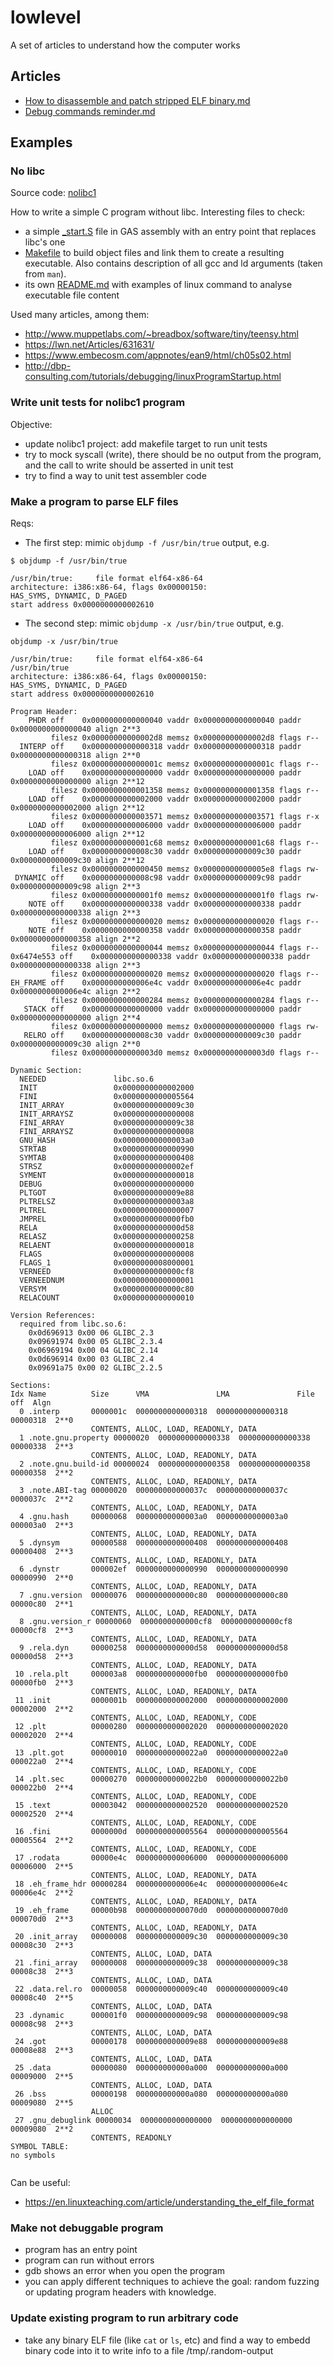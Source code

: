 # lowlevel
A set of articles to understand how the computer works

## Articles

- [How to disassemble and patch stripped ELF binary.md](./How%20to%20disassemble%20and%20patch%20stripped%20ELF%20binary.md)
- [Debug commands reminder.md](./Debug%20commands%20reminder.md)

## Examples

### No libc
Source code: [nolibc1](./examples/nolibc1)

How to write a simple C program without libc.
Interesting files to check:
- a simple [_start.S](examples/nolibc1/_start.S) file in GAS assembly with an entry point that replaces libc's one
- [Makefile](examples/nolibc1/Makefile) to build object files and link them to create a resulting executable. Also contains description of all
gcc and ld arguments (taken from `man`).
- its own [README.md](examples/nolibc1/README.md) with examples of linux command to analyse executable file content

Used many articles, among them:
- http://www.muppetlabs.com/~breadbox/software/tiny/teensy.html
- https://lwn.net/Articles/631631/
- https://www.embecosm.com/appnotes/ean9/html/ch05s02.html
- http://dbp-consulting.com/tutorials/debugging/linuxProgramStartup.html



### Write unit tests for nolibc1 program

Objective:
- update nolibc1 project: add makefile target to run unit tests
- try to mock syscall (write), there should be no output from the program, 
and the call to write should be asserted in unit test
- try to find a way to unit test assembler code

### Make a program to parse ELF files

Reqs:
- The first step: mimic `objdump -f /usr/bin/true` output, e.g.
```shell
$ objdump -f /usr/bin/true

/usr/bin/true:     file format elf64-x86-64
architecture: i386:x86-64, flags 0x00000150:
HAS_SYMS, DYNAMIC, D_PAGED
start address 0x0000000000002610 
```
- The second step: mimic `objdump -x /usr/bin/true` output, e.g.
```shell
objdump -x /usr/bin/true

/usr/bin/true:     file format elf64-x86-64
/usr/bin/true
architecture: i386:x86-64, flags 0x00000150:
HAS_SYMS, DYNAMIC, D_PAGED
start address 0x0000000000002610

Program Header:
    PHDR off    0x0000000000000040 vaddr 0x0000000000000040 paddr 0x0000000000000040 align 2**3
         filesz 0x00000000000002d8 memsz 0x00000000000002d8 flags r--
  INTERP off    0x0000000000000318 vaddr 0x0000000000000318 paddr 0x0000000000000318 align 2**0
         filesz 0x000000000000001c memsz 0x000000000000001c flags r--
    LOAD off    0x0000000000000000 vaddr 0x0000000000000000 paddr 0x0000000000000000 align 2**12
         filesz 0x0000000000001358 memsz 0x0000000000001358 flags r--
    LOAD off    0x0000000000002000 vaddr 0x0000000000002000 paddr 0x0000000000002000 align 2**12
         filesz 0x0000000000003571 memsz 0x0000000000003571 flags r-x
    LOAD off    0x0000000000006000 vaddr 0x0000000000006000 paddr 0x0000000000006000 align 2**12
         filesz 0x0000000000001c68 memsz 0x0000000000001c68 flags r--
    LOAD off    0x0000000000008c30 vaddr 0x0000000000009c30 paddr 0x0000000000009c30 align 2**12
         filesz 0x0000000000000450 memsz 0x00000000000005e8 flags rw-
 DYNAMIC off    0x0000000000008c98 vaddr 0x0000000000009c98 paddr 0x0000000000009c98 align 2**3
         filesz 0x00000000000001f0 memsz 0x00000000000001f0 flags rw-
    NOTE off    0x0000000000000338 vaddr 0x0000000000000338 paddr 0x0000000000000338 align 2**3
         filesz 0x0000000000000020 memsz 0x0000000000000020 flags r--
    NOTE off    0x0000000000000358 vaddr 0x0000000000000358 paddr 0x0000000000000358 align 2**2
         filesz 0x0000000000000044 memsz 0x0000000000000044 flags r--
0x6474e553 off    0x0000000000000338 vaddr 0x0000000000000338 paddr 0x0000000000000338 align 2**3
         filesz 0x0000000000000020 memsz 0x0000000000000020 flags r--
EH_FRAME off    0x0000000000006e4c vaddr 0x0000000000006e4c paddr 0x0000000000006e4c align 2**2
         filesz 0x0000000000000284 memsz 0x0000000000000284 flags r--
   STACK off    0x0000000000000000 vaddr 0x0000000000000000 paddr 0x0000000000000000 align 2**4
         filesz 0x0000000000000000 memsz 0x0000000000000000 flags rw-
   RELRO off    0x0000000000008c30 vaddr 0x0000000000009c30 paddr 0x0000000000009c30 align 2**0
         filesz 0x00000000000003d0 memsz 0x00000000000003d0 flags r--

Dynamic Section:
  NEEDED               libc.so.6
  INIT                 0x0000000000002000
  FINI                 0x0000000000005564
  INIT_ARRAY           0x0000000000009c30
  INIT_ARRAYSZ         0x0000000000000008
  FINI_ARRAY           0x0000000000009c38
  FINI_ARRAYSZ         0x0000000000000008
  GNU_HASH             0x00000000000003a0
  STRTAB               0x0000000000000990
  SYMTAB               0x0000000000000408
  STRSZ                0x00000000000002ef
  SYMENT               0x0000000000000018
  DEBUG                0x0000000000000000
  PLTGOT               0x0000000000009e88
  PLTRELSZ             0x00000000000003a8
  PLTREL               0x0000000000000007
  JMPREL               0x0000000000000fb0
  RELA                 0x0000000000000d58
  RELASZ               0x0000000000000258
  RELAENT              0x0000000000000018
  FLAGS                0x0000000000000008
  FLAGS_1              0x0000000008000001
  VERNEED              0x0000000000000cf8
  VERNEEDNUM           0x0000000000000001
  VERSYM               0x0000000000000c80
  RELACOUNT            0x0000000000000010

Version References:
  required from libc.so.6:
    0x0d696913 0x00 06 GLIBC_2.3
    0x09691974 0x00 05 GLIBC_2.3.4
    0x06969194 0x00 04 GLIBC_2.14
    0x0d696914 0x00 03 GLIBC_2.4
    0x09691a75 0x00 02 GLIBC_2.2.5

Sections:
Idx Name          Size      VMA               LMA               File off  Algn
  0 .interp       0000001c  0000000000000318  0000000000000318  00000318  2**0
                  CONTENTS, ALLOC, LOAD, READONLY, DATA
  1 .note.gnu.property 00000020  0000000000000338  0000000000000338  00000338  2**3
                  CONTENTS, ALLOC, LOAD, READONLY, DATA
  2 .note.gnu.build-id 00000024  0000000000000358  0000000000000358  00000358  2**2
                  CONTENTS, ALLOC, LOAD, READONLY, DATA
  3 .note.ABI-tag 00000020  000000000000037c  000000000000037c  0000037c  2**2
                  CONTENTS, ALLOC, LOAD, READONLY, DATA
  4 .gnu.hash     00000068  00000000000003a0  00000000000003a0  000003a0  2**3
                  CONTENTS, ALLOC, LOAD, READONLY, DATA
  5 .dynsym       00000588  0000000000000408  0000000000000408  00000408  2**3
                  CONTENTS, ALLOC, LOAD, READONLY, DATA
  6 .dynstr       000002ef  0000000000000990  0000000000000990  00000990  2**0
                  CONTENTS, ALLOC, LOAD, READONLY, DATA
  7 .gnu.version  00000076  0000000000000c80  0000000000000c80  00000c80  2**1
                  CONTENTS, ALLOC, LOAD, READONLY, DATA
  8 .gnu.version_r 00000060  0000000000000cf8  0000000000000cf8  00000cf8  2**3
                  CONTENTS, ALLOC, LOAD, READONLY, DATA
  9 .rela.dyn     00000258  0000000000000d58  0000000000000d58  00000d58  2**3
                  CONTENTS, ALLOC, LOAD, READONLY, DATA
 10 .rela.plt     000003a8  0000000000000fb0  0000000000000fb0  00000fb0  2**3
                  CONTENTS, ALLOC, LOAD, READONLY, DATA
 11 .init         0000001b  0000000000002000  0000000000002000  00002000  2**2
                  CONTENTS, ALLOC, LOAD, READONLY, CODE
 12 .plt          00000280  0000000000002020  0000000000002020  00002020  2**4
                  CONTENTS, ALLOC, LOAD, READONLY, CODE
 13 .plt.got      00000010  00000000000022a0  00000000000022a0  000022a0  2**4
                  CONTENTS, ALLOC, LOAD, READONLY, CODE
 14 .plt.sec      00000270  00000000000022b0  00000000000022b0  000022b0  2**4
                  CONTENTS, ALLOC, LOAD, READONLY, CODE
 15 .text         00003042  0000000000002520  0000000000002520  00002520  2**4
                  CONTENTS, ALLOC, LOAD, READONLY, CODE
 16 .fini         0000000d  0000000000005564  0000000000005564  00005564  2**2
                  CONTENTS, ALLOC, LOAD, READONLY, CODE
 17 .rodata       00000e4c  0000000000006000  0000000000006000  00006000  2**5
                  CONTENTS, ALLOC, LOAD, READONLY, DATA
 18 .eh_frame_hdr 00000284  0000000000006e4c  0000000000006e4c  00006e4c  2**2
                  CONTENTS, ALLOC, LOAD, READONLY, DATA
 19 .eh_frame     00000b98  00000000000070d0  00000000000070d0  000070d0  2**3
                  CONTENTS, ALLOC, LOAD, READONLY, DATA
 20 .init_array   00000008  0000000000009c30  0000000000009c30  00008c30  2**3
                  CONTENTS, ALLOC, LOAD, DATA
 21 .fini_array   00000008  0000000000009c38  0000000000009c38  00008c38  2**3
                  CONTENTS, ALLOC, LOAD, DATA
 22 .data.rel.ro  00000058  0000000000009c40  0000000000009c40  00008c40  2**5
                  CONTENTS, ALLOC, LOAD, DATA
 23 .dynamic      000001f0  0000000000009c98  0000000000009c98  00008c98  2**3
                  CONTENTS, ALLOC, LOAD, DATA
 24 .got          00000178  0000000000009e88  0000000000009e88  00008e88  2**3
                  CONTENTS, ALLOC, LOAD, DATA
 25 .data         00000080  000000000000a000  000000000000a000  00009000  2**5
                  CONTENTS, ALLOC, LOAD, DATA
 26 .bss          00000198  000000000000a080  000000000000a080  00009080  2**5
                  ALLOC
 27 .gnu_debuglink 00000034  0000000000000000  0000000000000000  00009080  2**2
                  CONTENTS, READONLY
SYMBOL TABLE:
no symbols
 
```

Can be useful:
- https://en.linuxteaching.com/article/understanding_the_elf_file_format



### Make not debuggable program

- program has an entry point
- program can run without errors
- gdb shows an error when you open the program
- you can apply  different techniques to achieve the goal: random fuzzing or updating program headers with knowledge.

### Update existing program to run arbitrary code

- take any binary ELF file (like `cat` or `ls`, etc) and find a way to embedd binary code 
into it to write info to a file /tmp/.random-output